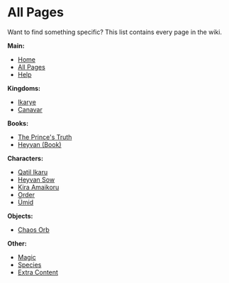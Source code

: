 # All Pages

Want to find something specific? This list contains every page in the wiki.

**Main:**
* [Home](?entry=home)
* [All Pages](?entry=all-pages)
* [Help](?entry=help)

**Kingdoms:**
* [Ikarye](?entry=ikarye)
* [Canavar](?entry=canavar)

**Books:**
* [The Prince's Truth](?entry=the-prince's-truth)
* [Heyvan (Book)](?entry=heyvan-(book))

**Characters:**
* [Qatil Ikaru](?entry=qatil-ikaru)
* [Heyvan Sow](?entry=heyvan-sow)
* [Kira Amaikoru](?entry=kira-amaikoru)
* [Order](?entry=order)
* [Ümid](?entry=ümid)

**Objects:**
* [Chaos Orb](?entry=chaos-orb)

**Other:**
* [Magic](?entry=magic)
* [Species](?entry=species)
* [Extra Content](?entry=extra-content)
